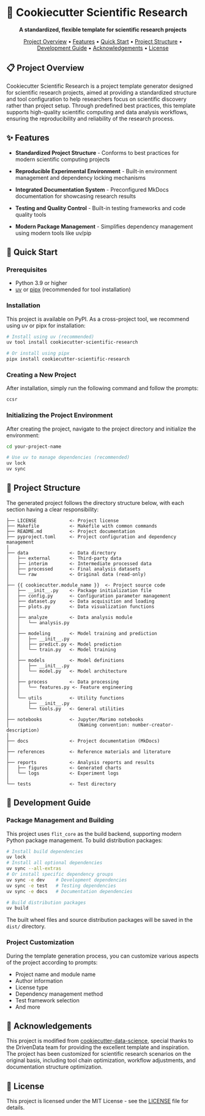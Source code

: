 # 🧪 Cookiecutter Scientific Research

<p align="center">
  <strong>A standardized, flexible template for scientific research projects</strong>
</p>

<p align="center">
  <a href="#project-overview">Project Overview</a> •
  <a href="#features">Features</a> •
  <a href="#quick-start">Quick Start</a> •
  <a href="#project-structure">Project Structure</a> •
  <a href="#development-guide">Development Guide</a> •
  <a href="#acknowledgements">Acknowledgements</a> •
  <a href="#license">License</a>
</p>

## 📋 Project Overview

Cookiecutter Scientific Research is a project template generator designed for scientific research projects, aimed at providing a standardized structure and tool configuration to help researchers focus on scientific discovery rather than project setup. Through predefined best practices, this template supports high-quality scientific computing and data analysis workflows, ensuring the reproducibility and reliability of the research process.

## ✨ Features

- **Standardized Project Structure** - Conforms to best practices for modern scientific computing projects

- **Reproducible Experimental Environment** - Built-in environment management and dependency locking mechanisms
- **Integrated Documentation System** - Preconfigured MkDocs documentation for showcasing research results
- **Testing and Quality Control** - Built-in testing frameworks and code quality tools
- **Modern Package Management** - Simplifies dependency management using modern tools like uv/pip

## 🚀 Quick Start

### Prerequisites

- Python 3.9 or higher
- [uv](https://docs.astral.sh/uv/) or [pipx](https://pipx.pypa.io/stable/) (recommended for tool installation)

### Installation

This project is available on PyPI. As a cross-project tool, we recommend using uv or pipx for installation:

```bash
# Install using uv (recommended)
uv tool install cookiecutter-scientific-research

# Or install using pipx
pipx install cookiecutter-scientific-research
```

### Creating a New Project

After installation, simply run the following command and follow the prompts:

```bash
ccsr
```

### Initializing the Project Environment

After creating the project, navigate to the project directory and initialize the environment:

```bash
cd your-project-name

# Use uv to manage dependencies (recommended)
uv lock
uv sync
```

## 📂 Project Structure

The generated project follows the directory structure below, with each section having a clear responsibility:

```
├── LICENSE            <- Project license
├── Makefile           <- Makefile with common commands
├── README.md          <- Project documentation
├── pyproject.toml     <- Project configuration and dependency management
│
├── data               <- Data directory
│   ├── external       <- Third-party data
│   ├── interim        <- Intermediate processed data
│   ├── processed      <- Final analysis datasets
│   └── raw            <- Original data (read-only)
│
├── {{ cookiecutter.module_name }}  <- Project source code
│   ├── __init__.py    <- Package initialization file
│   ├── config.py      <- Configuration parameter management
│   ├── dataset.py     <- Data acquisition and loading
│   ├── plots.py       <- Data visualization functions
│   │
│   ├── analyze        <- Data analysis module
│   │   └── analysis.py
│   │
│   ├── modeling       <- Model training and prediction
│   │   ├── __init__.py
│   │   ├── predict.py <- Model prediction
│   │   └── train.py   <- Model training
│   │
│   ├── models         <- Model definitions
│   │   ├── __init__.py
│   │   └── model.py   <- Model architecture
│   │
│   ├── process        <- Data processing
│   │   └── features.py <- Feature engineering
│   │
│   └── utils          <- Utility functions
│       ├── __init__.py
│       └── tools.py   <- General utilities
│
├── notebooks          <- Jupyter/Marimo notebooks
│                         (Naming convention: number-creator-description)
│
├── docs               <- Project documentation (MkDocs)
│
├── references         <- Reference materials and literature
│
├── reports            <- Analysis reports and results
│   ├── figures        <- Generated charts
│   └── logs           <- Experiment logs
│
└── tests              <- Test directory
```

## 🔧 Development Guide

### Package Management and Building

This project uses `flit_core` as the build backend, supporting modern Python package management. To build distribution packages:

```bash
# Install build dependencies
uv lock
# Install all optional dependencies
uv sync --all-extras
# Or install specific dependency groups
uv sync -e dev    # Development dependencies
uv sync -e test   # Testing dependencies
uv sync -e docs   # Documentation dependencies

# Build distribution packages
uv build
```

The built wheel files and source distribution packages will be saved in the `dist/` directory.

### Project Customization

During the template generation process, you can customize various aspects of the project according to prompts:

- Project name and module name
- Author information
- License type
- Dependency management method
- Test framework selection
- And more

## 🙏 Acknowledgements

This project is modified from [cookiecutter-data-science](https://github.com/drivendataorg/cookiecutter-data-science), special thanks to the DrivenData team for providing the excellent template and inspiration. The project has been customized for scientific research scenarios on the original basis, including tool chain optimization, workflow adjustments, and documentation structure optimization.

## 📄 License

This project is licensed under the MIT License - see the [LICENSE](LICENSE) file for details.

